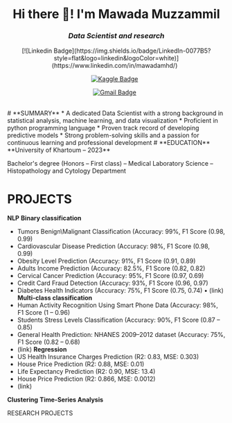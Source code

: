 <h1 align="center">Hi there 👋! I'm Mawada Muzzammil</h1>

<h3 align="center"><i>Data Scientist and research</i></h3>

<div align="center">
[![Linkedin Badge](https://img.shields.io/badge/LinkedIn-0077B5?style=flat&logo=linkedin&logoColor=white)](https://www.linkedin.com/in/mawadamhd/)&nbsp;&nbsp;
  
[![Kaggle Badge](https://img.shields.io/badge/-Kaggle-23BFFF?style=flat&logo=Kaggle&logoColor=white)](https://www.kaggle.com/mawadamuzzammil)&nbsp;&nbsp;

[![Gmail Badge](https://img.shields.io/badge/Gmail-D14836?style=flat&logo=gmail&logoColor=white&link=mawadamhd12@gmail.com)](mawadamhd12@gmail.com)&nbsp;&nbsp;



</div>

<br>
# **SUMMARY**
* A dedicated Data Scientist with a strong background in statistical analysis, machine learning, and data visualization
* Proficient in python programming language
* Proven track record of developing predictive models
* Strong problem-solving skills and a passion for continuous learning and professional development
# **EDUCATION**
**University of Khartoum – 2023**

Bachelor's degree (Honors – First class) – Medical Laboratory Science – Histopathology and Cytology Department
# **PROJECTS**
**NLP**
**Binary classification**
*	Tumors Benign\Malignant Classification (Accuracy: 99%, F1 Score (0.98, 0.99)
*	Cardiovascular Disease Prediction (Accuracy: 98%, F1 Score (0.98, 0.99)
*	Obesity Level Prediction (Accuracy: 91%, F1 Score (0.91, 0.89)
*	Adults Income Prediction (Accuracy: 82.5%, F1 Score (0.82, 0.82)
*	Cervical Cancer Prediction (Accuracy: 95%, F1 Score (0.97, 0.69)
*	Credit Card Fraud Detection (Accuracy: 93%, F1 Score (0.96, 0.97)
*	Diabetes Health Indicators (Accuracy: 75%, F1 Score (0.75, 0.74)
•	(link)
**Multi-class classification**
*	Human Activity Recognition Using Smart Phone Data (Accuracy: 98%, F1 Score (1 – 0.96)
*	Students Stress Levels Classification (Accuracy: 90%, F1 Score (0.87 – 0.85)
*	General Health Prediction: NHANES 2009–2012 dataset (Accuracy: 75%, F1 Score (0.82 – 0.68)
*	(link)
**Regression**
*	US Health Insurance Charges Prediction (R2: 0.83, MSE: 0.303)
*	House Price Prediction (R2: 0.88, MSE: 0.01)
*	Life Expectancy Prediction (R2: 0.90, MSE: 13.4)
*	House Price Prediction (R2: 0.866, MSE: 0.0012)
*	(link)


**Clustering** 
**Time-Series Analysis**


RESEARCH PROJECTS

